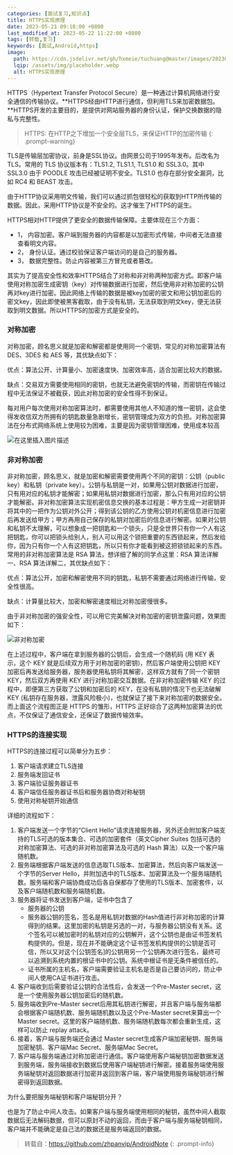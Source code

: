 ```yaml
---
categories: [面试复习,知识点]
title: HTTPS实现原理
date: 2023-05-21 09:10:00 +0800
last_modified_at: 2023-05-22 11:22:00 +0800
tags: [转载,复习]
keywords: [面试,Android,https]
image:
  path: https://cdn.jsdelivr.net/gh/hxmeie/tuchuang@master/images/202305221146999.png
  lqip: /assets/img/placeholder.webp
  alt: HTTPS实现原理
---
```



HTTPS（Hypertext Transfer Protocol Secure）是一种通过计算机网络进行安全通信的传输协议。**HTTPS经由HTTP进行通信，但利用TLS来加密数据包。**HTTPS开发的主要目的，是提供对网站服务器的身份认证，保护交换数据的隐私与完整性。

> HTTPS: 在HTTP之下增加一个安全层TLS，来保证HTTP的加密传输
{: .prompt-warning}

TLS是传输层加密协议，前身是SSL协议。由网景公司于1995年发布。后改名为TLS。常用的 TLS 协议版本有：TLS1.2, TLS1.1, TLS1.0 和 SSL3.0。其中 SSL3.0 由于 POODLE 攻击已经被证明不安全。TLS1.0 也存在部分安全漏洞，比如 RC4 和 BEAST 攻击。

由于HTTP协议采用明文传输，我们可以通过抓包很轻松的获取到HTTP所传输的数据。因此，采用HTTP协议是不安全的。这才催生了HTTPS的诞生。

HTTPS相对HTTP提供了更安全的数据传输保障。主要体现在三个方面：

- 1， 内容加密。客户端到服务器的内容都是以加密形式传输，中间者无法直接查看明文内容。
- 2， 身份认证。通过校验保证客户端访问的是自己的服务器。
- 3， 数据完整性。防止内容被第三方冒充或者篡改。

其实为了提高安全性和效率HTTPS结合了对称和非对称两种加密方式。即客户端使用对称加密生成密钥（key）对传输数据进行加密，然后使用非对称加密的公钥再对key进行加密。因此网络上传输的数据是被key加密的密文和用公钥加密后的密文key，因此即使被黑客截取，由于没有私钥，无法获取到明文key，便无法获取到明文数据。所以HTTPS的加密方式是安全的。

### 对称加密

对称加密，顾名思义就是加密和解密都是使用同一个密钥，常见的对称加密算法有 DES、3DES 和 AES 等，其优缺点如下：

优点：算法公开、计算量小、加密速度快、加密效率高，适合加密比较大的数据。

缺点：交易双方需要使用相同的密钥，也就无法避免密钥的传输，而密钥在传输过程中无法保证不被截获，因此对称加密的安全性得不到保证。

每对用户每次使用对称加密算法时，都需要使用其他人不知道的惟一密钥，这会使得发收信双方所拥有的钥匙数量急剧增长，密钥管理成为双方的负担。对称加密算法在分布式网络系统上使用较为困难，主要是因为密钥管理困难，使用成本较高

![在这里插入图片描述](https://cdn.jsdelivr.net/gh/hxmeie/tuchuang@master/images/202305221048157.png)

### 非对称加密

非对称加密，顾名思义，就是加密和解密需要使用两个不同的密钥：公钥（public key）和私钥（private key）。公钥与私钥是一对，如果用公钥对数据进行加密，只有用对应的私钥才能解密；如果用私钥对数据进行加密，那么只有用对应的公钥才能解密。非对称加密算法实现机密信息交换的基本过程是：甲方生成一对密钥并将其中的一把作为公钥对外公开；得到该公钥的乙方使用公钥对机密信息进行加密后再发送给甲方；甲方再用自己保存的私钥对加密后的信息进行解密。如果对公钥和私钥不太理解，可以想象成一把钥匙和一个锁头，只是全世界只有你一个人有这把钥匙，你可以把锁头给别人，别人可以用这个锁把重要的东西锁起来，然后发给你，因为只有你一个人有这把钥匙，所以只有你才能看到被这把锁锁起来的东西。常用的非对称加密算法是 RSA 算法，想详细了解的同学点这里：RSA 算法详解一、RSA 算法详解二，其优缺点如下：

优点：算法公开，加密和解密使用不同的钥匙，私钥不需要通过网络进行传输，安全性很高。

缺点：计算量比较大，加密和解密速度相比对称加密慢很多。

由于非对称加密的强安全性，可以用它完美解决对称加密的密钥泄露问题，效果图如下：

![非对称加密](https://cdn.jsdelivr.net/gh/hxmeie/tuchuang@master/images/202305221048257.png)

在上述过程中，客户端在拿到服务器的公钥后，会生成一个随机码 (用 KEY 表示，这个 KEY 就是后续双方用于对称加密的密钥)，然后客户端使用公钥把 KEY 加密后再发送给服务器，服务器使用私钥将其解密，这样双方就有了同一个密钥 KEY，然后双方再使用 KEY 进行对称加密交互数据。在非对称加密传输 KEY 的过程中，即便第三方获取了公钥和加密后的 KEY，在没有私钥的情况下也无法破解 KEY (私钥存在服务器，泄露风险极小)，也就保证了接下来对称加密的数据安全。而上面这个流程图正是 HTTPS 的雏形，HTTPS 正好综合了这两种加密算法的优点，不仅保证了通信安全，还保证了数据传输效率。

### HTTPS的连接实现

HTTPS的连接过程可以简单分为五步：

1. 客户端请求建立TLS连接
2. 服务端发回证书
3. 客户端验证服务器证书
4. 客户端信任服务器证书后和服务器协商对称秘钥
5. 使用对称秘钥开始通信

详细的流程如下：

1. 客户端发送一个字节的“Client Hello”请求连接服务器，另外还会附加客户端支持的TLS可选的版本集合、可选的加密套件（英文Cipher Suites 包括可选的对称加密算法、可选的非对称加密算法及可选的 Hash 算法）以及一个客户端随机数。
2. 服务端根据客户端发送的信息选取TLS版本、加密算法，然后向客户端发送一个字节的Server Hello，并附加选中的TLS版本、加密算法及一个服务端随机数。服务端和客户端协商成功后各自保都存了使用的TLS版本、加密套件，以及客户端随机数和服务端随机数。
3. 服务器将证书发送到客户端，证书中包含了
   - 服务器的公钥
   - 服务器公钥的签名，签名是用私钥对数据的Hash值进行非对称加密的计算得到的结果。这里加密的私钥是另选的一对，与服务器公钥没有关系。这个签名可以被加密时的私钥对应的公钥解开，这个公钥也是由证书签发机构提供的。但是，现在并不能确定这个证书签发机构提供的公钥是否可信，所以又对这个[公钥签名]的公钥用另一个公钥再次进行签名，最终可以追溯到系统内置的根证书中的公钥。系统中根证书是无条件被信任的。
   - 证书所属的主机名，客户端需要验证主机名是否是自己要访问的，防止中间人使用CA证书进行攻击。
4. 客户端收到后需要验证公钥的合法性后，会发送一个Pre-Master secret，这是一个使用服务器公钥加密后的随机数。
5. 服务端收到Pre-Master secret后用其私钥进行解密，并且客户端与服务端都会根据客户端随机数、服务端随机数以及这个Pre-Master secret来算出一个Master secret。这里的客户端随机数、服务端随机数每次都会重新生成，这样可以防止 replay attack。
6. 接着，客户端与服务端还会通过 Master secret生成客户端加密秘钥、服务端加密秘钥、客户端Mac Secret、服务端Mac Secret。
7. 客户端与服务端通过对称加密进行通信。客户端使用客户端秘钥加密数据发送到服务端，服务端接收到数据后使用客户端秘钥进行解密。接着服务端使用服务端秘钥对返回数据进行加密并返回到客户端，客户端使用服务端秘钥进行解密得到返回数据。

为什么要把服务端秘钥和客户端秘钥分开？

也是为了防止中间人攻击。如果客户端与服务端使用相同的秘钥，虽然中间人截取数据后无法解码数据，但可以原封不动的返回，而由于客户端与服务端秘钥相同，客户端并不能确定是自己法的数据还是服务端返回的数据。

>转载自：<https://github.com/zhpanvip/AndroidNote>
{: .prompt-info}